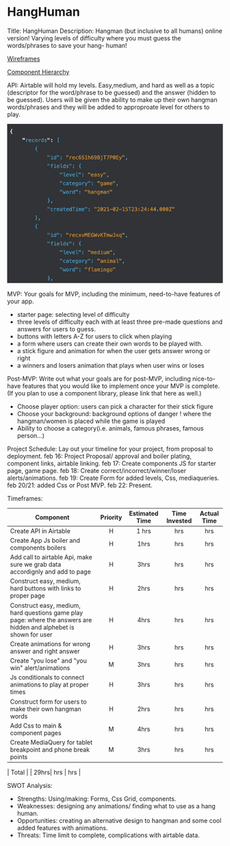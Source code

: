 # HangHuman
Title: HangHuman
Description: Hangman (but inclusive to all humans) online version! Varying levels of difficulty where you must guess the words/phrases to save your hang- human!

[Wireframes](https://drive.google.com/file/d/1GcjEYM1GT5iRfDvmRHxNyvqRrSsGkgUF/view?usp=sharing)


[Component Hierarchy](https://drive.google.com/file/d/1HnzzlCxdl3m2t56aIFi6bpKU4dtNzxLD/view?usp=sharing)


API: Airtable will hold my levels. Easy,medium, and hard as well as a topic (descriptor for the word/phrase to be guessed) and the answer (hidden to be guessed). Users will be given the ability to make up their own hangman words/phrases and they will be added to approproate level for others to play.

![Example API Data](ApiExampleData.png)

MVP: Your goals for MVP, including the minimum, need-to-have features of your app.
- starter page: selecting level of difficulty
- three levels of difficulty each with at least three pre-made questions and answers for users to guess.
- buttons with letters A-Z for users to click when playing
- a form where users can create their own words to be played with.
- a stick figure and animation for when the user gets answer wrong or right
- a winners and losers animation that plays when user wins or loses

Post-MVP: Write out what your goals are for post-MVP, including nice-to-have features that you would like to implement once your MVP is complete. (If you plan to use a component library, please link that here as well.)
- Choose player option: users can pick a character for their stick figure
- Choose your background: background options of danger ! where the hangman/women is placed while the game is played
- Ability to choose a category(i.e. animals, famous phrases, famous person...)


Project Schedule: Lay out your timeline for your project, from proposal to deployment.
feb 16: Project Proposal/ approval and boiler plating, component links, airtable linking.
feb 17: Create components JS for starter page, game page.
feb 18: Create correct/incorrect/winner/loser alerts/animations.
feb 19: Create Form for added levels, Css, mediaqueries.
feb 20/21: added Css or Post MVP.
feb 22: Present.


Timeframes: 

| Component | Priority | Estimated Time | Time Invested | Actual Time |
| --- | :---: |  :---: | :---: | :---: |
| Create API in Airtable | H | 1 hrs| hrs | hrs |
| Create App Js boiler and components boilers | H | 1hrs| hrs | hrs |
| Add call to airtable Api, make sure we grab data accordignly and add to page | H | 3hrs| hrs | hrs |
| Construct easy, medium, hard buttons with links to proper page | H | 2hrs| hrs | hrs |
| Construct easy, medium, hard questions game play page: where the answers are hidden and alphebet is shown for user| H | 4hrs| hrs | hrs |
| Create animations for wrong answer and right answer | H | 3hrs| hrs | hrs |
| Create "you lose" and "you win" alert/animations | M | 3hrs| hrs | hrs |
| Js conditionals to connect animations to play at proper times  | H | 3hrs| hrs | hrs |
| Construct form for users to make their own hangman words | H | 2hrs| hrs | hrs |
| Add Css to main & component pages| M | 4hrs| hrs | hrs |
| Create MediaQuery for tablet breakpoint and phone break points | M | 3hrs| hrs |hrs |

| Total |  | 29hrs| hrs | hrs |



SWOT Analysis: 
- Strengths: Using/making: Forms, Css Grid, components.
- Weaknesses: designing any animations/ finding what to use as a hang human.
- Opportunities: creating an alternative design to hangman and some cool added features with animations.
- Threats: Time limit to complete, complications with airtable data. 
